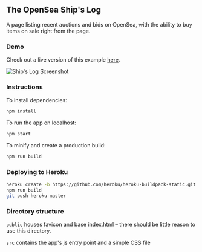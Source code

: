 ## The OpenSea Ship's Log

A page listing recent auctions and bids on OpenSea, with the ability to buy items on sale right from the page.

### Demo

Check out a live version of this example [here](https://ships-log.herokuapp.com).

![Ship's Log Screenshot](https://storage.googleapis.com/opensea-static/opensea-ships-log/screenshot.png "Ship's Log Screenshot")

### Instructions

To install dependencies:
```bash
npm install
```

To run the app on localhost:

```bash
npm start
```

To minify and create a production build:

```bash
npm run build
```

### Deploying to Heroku

```bash
heroku create -b https://github.com/heroku/heroku-buildpack-static.git
npm run build
git push heroku master
```

### Directory structure

`public` houses favicon and base index.html – there should be little reason to use this directory.

`src` contains the app's js entry point and a simple CSS file
